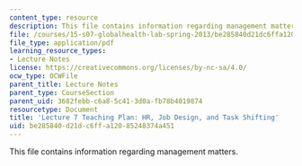 ```yaml
---
content_type: resource
description: This file contains information regarding management matters.
file: /courses/15-s07-globalhealth-lab-spring-2013/be285840d21dc6ffa12085248374a451_MIT15_S07S13_lec7teachplan.pdf
file_type: application/pdf
learning_resource_types:
- Lecture Notes
license: https://creativecommons.org/licenses/by-nc-sa/4.0/
ocw_type: OCWFile
parent_title: Lecture Notes
parent_type: CourseSection
parent_uid: 3682febb-c6a8-5c41-3d0a-fb78b4019874
resourcetype: Document
title: 'Lecture 7 Teaching Plan: HR, Job Design, and Task Shifting'
uid: be285840-d21d-c6ff-a120-85248374a451
---
```

This file contains information regarding management matters.